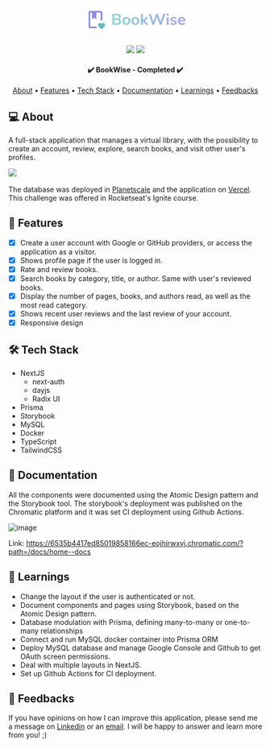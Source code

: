 <h1 align="center">
  <a  href="https://raianebookwise.vercel.app">
   <div>
      <img src="./src/assets/logo.svg" alt="Ignite logo" width="200"  />
    </div>
  </a>
</h1>

<p align="center">
  <img src="https://badgen.net/npm/v/next/" />
  <img src="https://badgen.net/github/contributors/raiane-oliveira/ignite-call" />
</p>

<h4 align="center"> 
	✔️  BookWise - Completed ✔️ 
</h4>

<p align="center">
 <a href="#-about">About</a> •
 <a href="#-features">Features</a> •
 <a href="#-tech-stack">Tech Stack</a> • 
 <a href="#-documentation">Documentation</a> • 
 <a href="#-learnings">Learnings</a> •
 <a href="#-feedbacks">Feedbacks</a>
</p>

## 💻 About

A full-stack application that manages a virtual library, with the possibility to create an account, review, explore, search books, and visit other user's profiles.

<img src="https://github.com/raiane-oliveira/bookwise/assets/100815627/6046d25a-3507-45bf-8762-cd0dbaee88d7" />

The database was deployed in <a href="https://planetscale.com">Planetscale</a> and the application on <a href="https://vercel.com">Vercel</a>.
This challenge was offered in Rocketseat's Ignite course.

## 🪸 Features

- [x] Create a user account with Google or GitHub providers, or access the application as a visitor.
- [x] Shows profile page if the user is logged in.
- [x] Rate and review books.
- [x] Search books by category, title, or author. Same with user's reviewed books.
- [x] Display the number of pages, books, and authors read, as well as the most read category.
- [x] Shows recent user reviews and the last review of your account.
- [x] Responsive design

## 🛠 Tech Stack

- NextJS
  - next-auth
  - dayjs
  - Radix UI
- Prisma
- Storybook
- MySQL
- Docker
- TypeScript
- TailwindCSS

## 📃 Documentation

All the components were documented using the Atomic Design pattern and the Storybook tool. The storybook's deployment was published on the Chromatic platform and it was set CI deployment using Github Actions.

![image](https://github.com/raiane-oliveira/bookwise/assets/100815627/5a4d9434-c1a3-4f59-b434-0c0d5a200ecb)

Link: https://6535b4417ed85019858166ec-eojhirwxvj.chromatic.com/?path=/docs/home--docs

## 📒 Learnings

- Change the layout if the user is authenticated or not.
- Document components and pages using Storybook, based on the Atomic Design pattern.
- Database modulation with Prisma, defining many-to-many or one-to-many relationships
- Connect and run MySQL docker container into Prisma ORM
- Deploy MySQL database and manage Google Console and Github to get OAuth screen permissions.
- Deal with multiple layouts in NextJS.
- Set up Github Actions for CI deployment.

## 🤝 Feedbacks

If you have opinions on how I can improve this application, please send me a message on <a href="https://www.linkedin.com/in/raiane-oliveira-dev">Linkedin</a> or an <a href="mailto:raiane.oliveira404@gmail.com">email</a>.
I will be happy to answer and learn more from you! ;)
